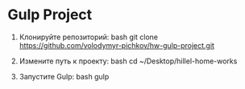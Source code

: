 # Gulp Project

1. Клонируйте репозиторий:
   bash
   git clone https://github.com/volodymyr-pichkov/hw-gulp-project.git

2. Измените путь к проекту:
   bash
   cd ~/Desktop/hillel-home-works

3. Запустите Gulp:
   bash
   gulp
